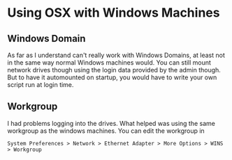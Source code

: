 # Using OSX with Windows Machines

## Windows Domain

As far as I understand can't really work with Windows Domains, at least not in the same way normal Windows machines would. You can still mount network drives though using the login data provided by the admin though. But to have it automounted on startup, you would have to write your own script run at login time.

## Workgroup

I had problems logging into the drives. What helped was using the same workgroup as the windows machines. You can edit the workgroup in

	System Preferences > Network > Ethernet Adapter > More Options > WINS > Workgroup